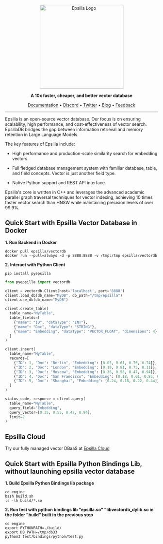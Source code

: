 <div align="center">
<p align="center">

<img width="275" alt="Epsilla Logo" src="https://epsilla-misc.s3.amazonaws.com/epsilla-horizontal.png">

**A 10x faster, cheaper, and better vector database**

<a href="https://epsilla-inc.gitbook.io/epsilladb/">Documentation</a> •
<a href="https://discord.gg/cDaY2CxZc5">Discord</a> •
<a href="https://twitter.com/epsilla_inc">Twitter</a> •
<a href="https://blog.epsilla.com">Blog</a> •
<a href="https://forms.gle/z73ra1sGBxH9wiUR8">Feedback</a>

</div>

<hr />

Epsilla is an open-source vector database. Our focus is on ensuring scalability, high performance, and cost-effectiveness of vector search. EpsillaDB bridges the gap between information retrieval and memory retention in Large Language Models.

The key features of Epsilla include:

* High performance and production-scale similarity search for embedding vectors.

* Full fledged database management system with familiar database, table, and field concepts. Vector is just another field type.

* Native Python support and REST API interface.

Epsilla's core is written in C++ and leverages the advanced academic parallel graph traversal techniques for vector indexing, achieving 10 times faster vector search than HNSW while maintaining precision levels of over 99.9%.

## Quick Start with Epsilla Vector Database in Docker

**1. Run Backend in Docker**
```shell
docker pull epsilla/vectordb
docker run --pull=always -d -p 8888:8888 -v /tmp:/tmp epsilla/vectordb
```

**2. Interact with Python Client**
```shell
pip install pyepsilla
```

```python
from pyepsilla import vectordb

client = vectordb.Client(host='localhost', port='8888')
client.load_db(db_name="MyDB", db_path="/tmp/epsilla")
client.use_db(db_name="MyDB")

client.create_table(
  table_name="MyTable",
  table_fields=[
    {"name": "ID", "dataType": "INT"},
    {"name": "Doc", "dataType": "STRING"},
    {"name": "Embedding", "dataType": "VECTOR_FLOAT", "dimensions": 4}
  ]
)

client.insert(
  table_name="MyTable",
  records=[
    {"ID": 1, "Doc": "Berlin", "Embedding": [0.05, 0.61, 0.76, 0.74]},
    {"ID": 2, "Doc": "London", "Embedding": [0.19, 0.81, 0.75, 0.11]},
    {"ID": 3, "Doc": "Moscow", "Embedding": [0.36, 0.55, 0.47, 0.94]},
    {"ID": 4, "Doc": "San Francisco", "Embedding": [0.18, 0.01, 0.85, 0.80]},
    {"ID": 5, "Doc": "Shanghai", "Embedding": [0.24, 0.18, 0.22, 0.44]}
  ]
)

status_code, response = client.query(
  table_name="MyTable",
  query_field="Embedding",
  query_vector=[0.35, 0.55, 0.47, 0.94],
  limit=2
)
```

## Epsilla Cloud

Try our fully managed vector DBaaS at <a href="https://cloud.epsilla.com/">Epsilla Cloud</a>

## Quick Start with Epsilla Python Bindings Lib, without launching epsilla vector database

**1. Build Epsilla Python Bindings lib package**
```shell
cd engine
bash build.sh
ls -lh build/*.so
```

**2. Run test with python bindings lib "epsilla.so" "libvectordb_dylib.so in the folder "build" built in the previous step**
```shell
cd engine
export PYTHONPATH=./build/
export DB_PATH=/tmp/db33
python3 test/bindings/python/test.py
```

